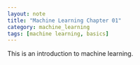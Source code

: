 ```yaml
---
layout: note
title: "Machine Learning Chapter 01"
category: machine_learning
tags: [machine learning, basics]
---
```


This is an introduction to machine learning.
